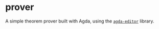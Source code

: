 # prover

A simple theorem prover built with Agda, using the [`agda-editor`](https://github.com/msuperdock/agda-editor) library.

